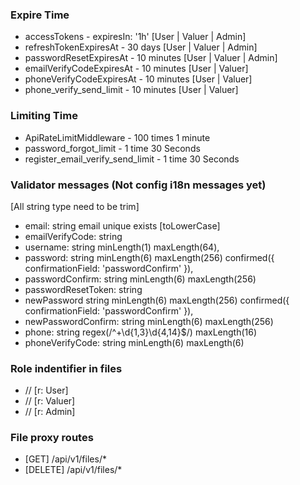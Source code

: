 ### Expire Time

- accessTokens - expiresIn: '1h' [User | Valuer | Admin]
- refreshTokenExpiresAt - 30 days [User | Valuer | Admin]
- passwordResetExpiresAt - 10 minutes [User | Valuer | Admin]
- emailVerifyCodeExpiresAt - 10 minutes [User | Valuer]
- phoneVerifyCodeExpiresAt - 10 minutes [User | Valuer]
- phone_verify_send_limit - 10 minutes [User | Valuer]

### Limiting Time

- ApiRateLimitMiddleware - 100 times 1 minute
- password_forgot_limit - 1 time 30 Seconds
- register_email_verify_send_limit - 1 time 30 Seconds

### Validator messages (Not config i18n messages yet)

[All string type need to be trim]

- email: string email unique exists [toLowerCase]
- emailVerifyCode: string
- username: string minLength(1) maxLength(64),
- password: string minLength(6) maxLength(256) confirmed({ confirmationField: 'passwordConfirm' }),
- passwordConfirm: string minLength(6) maxLength(256)
- passwordResetToken: string
- newPassword string minLength(6) maxLength(256) confirmed({ confirmationField: 'passwordConfirm' }),
- newPasswordConfirm: string minLength(6) maxLength(256)
- phone: string regex(/^\+\d{1,3}\d{4,14}$/) maxLength(16)
- phoneVerifyCode: string minLength(6) maxLength(6)

### Role indentifier in files

- // [r: User]
- // [r: Valuer]
- // [r: Admin]

### File proxy routes

- [GET] /api/v1/files/\*
- [DELETE] /api/v1/files/\*
